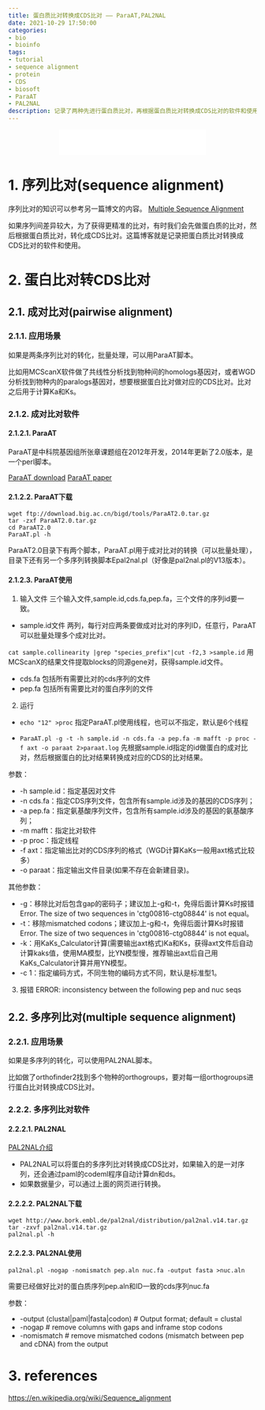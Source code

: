 ```yaml
---
title: 蛋白质比对转换成CDS比对 —— ParaAT,PAL2NAL
date: 2021-10-29 17:50:00
categories:
- bio
- bioinfo
tags:
- tutorial
- sequence alignment
- protein
- CDS
- biosoft
- ParaAT
- PAL2NAL
description: 记录了两种先进行蛋白质比对，再根据蛋白质比对转换成CDS比对的软件和使用方法。
---
```


<div align="middle"><iframe frameborder="no" border="0" marginwidth="0" marginheight="0" width=298 height=52 src="//music.163.com/outchain/player?type=2&id=17059176&auto=1&height=32"></iframe></div>

# 1. 序列比对(sequence alignment)
序列比对的知识可以参考另一篇博文的内容。
[Multiple Sequence Alignment](https://yanzhongsino.github.io/2021/09/06/bioinfo_MSA/)

如果序列间差异较大，为了获得更精准的比对，有时我们会先做蛋白质的比对，然后根据蛋白质比对，转化成CDS比对。这篇博客就是记录把蛋白质比对转换成CDS比对的软件和使用。

# 2. 蛋白比对转CDS比对
## 2.1. 成对比对(pairwise alignment)
### 2.1.1. 应用场景
如果是两条序列比对的转化，批量处理，可以用ParaAT脚本。

比如用MCScanX软件做了共线性分析找到物种间的homologs基因对，或者WGD分析找到物种内的paralogs基因对，想要根据蛋白比对做对应的CDS比对。比对之后用于计算Ka和Ks。

### 2.1.2. 成对比对软件
#### 2.1.2.1. ParaAT
ParaAT是中科院基因组所张章课题组在2012年开发，2014年更新了2.0版本，是一个perl脚本。

[ParaAT download](https://ngdc.cncb.ac.cn/tools/paraat)
[ParaAT paper](https://www.sciencedirect.com/science/article/pii/S0006291X12003518)

#### 2.1.2.2. ParaAT下载
```
wget ftp://download.big.ac.cn/bigd/tools/ParaAT2.0.tar.gz
tar -zxf ParaAT2.0.tar.gz
cd ParaAT2.0
ParaAT.pl -h
```

ParaAT2.0目录下有两个脚本，ParaAT.pl用于成对比对的转换（可以批量处理），目录下还有另一个多序列转换脚本Epal2nal.pl（好像是pal2nal.pl的V13版本）。

#### 2.1.2.3. ParaAT使用
1. 输入文件
三个输入文件,sample.id,cds.fa,pep.fa，三个文件的序列id要一致。
- sample.id文件
两列，每行对应两条要做成对比对的序列ID，任意行，ParaAT可以批量处理多个成对比对。

`cat sample.collinearity |grep "species_prefix"|cut -f2,3 >sample.id` 用MCScanX的结果文件提取blocks的同源gene对，获得sample.id文件。

- cds.fa
包括所有需要比对的cds序列的文件
- pep.fa
包括所有需要比对的蛋白序列的文件

2. 运行
- `echo "12" >proc`
指定ParaAT.pl使用线程，也可以不指定，默认是6个线程

- `ParaAT.pl -g -t -h sample.id -n cds.fa -a pep.fa -m mafft -p proc -f axt -o paraat 2>paraat.log`
先根据sample.id指定的id做蛋白的成对比对，然后根据蛋白的比对结果转换成对应的CDS的比对结果。

参数：
- -h sample.id：指定基因对文件
- -n cds.fa：指定CDS序列文件，包含所有sample.id涉及的基因的CDS序列；
- -a pep.fa：指定氨基酸序列文件，包含所有sample.id涉及的基因的氨基酸序列；
- -m mafft：指定比对软件
- -p proc：指定线程
- -f axt：指定输出比对的CDS序列的格式（WGD计算KaKs一般用axt格式比较多）
- -o paraat：指定输出文件目录(如果不存在会新建目录)。

其他参数：
- -g：移除比对后包含gap的密码子；建议加上-g和-t，免得后面计算Ks时报错Error. The size of two sequences in 'ctg00816-ctg08844' is not equal。
- -t：移除mismatched codons；建议加上-g和-t，免得后面计算Ks时报错Error. The size of two sequences in 'ctg00816-ctg08844' is not equal。
- -k：用KaKs_Calculator计算(需要输出axt格式)Ka和Ks，获得axt文件后自动计算kaks值，使用MA模型，比YN模型慢，推荐输出axt后自己用KaKs_Calculator计算并用YN模型。
- -c 1：指定编码方式，不同生物的编码方式不同，默认是标准型1。

3. 报错
ERROR: inconsistency between the following pep and nuc seqs

## 2.2. 多序列比对(multiple sequence alignment)
### 2.2.1. 应用场景
如果是多序列的转化，可以使用PAL2NAL脚本。

比如做了orthofinder2找到多个物种的orthogroups，要对每一组orthogroups进行蛋白比对转换成CDS比对。

### 2.2.2. 多序列比对软件
#### 2.2.2.1. PAL2NAL
[PAL2NAL介绍](http://www.bork.embl.de/pal2nal/)

- PAL2NAL可以将蛋白的多序列比对转换成CDS比对，如果输入的是一对序列，还会通过paml的codeml程序自动计算dn和ds。
- 如果数据量少，可以通过上面的网页进行转换。

#### 2.2.2.2. PAL2NAL下载
```shell
wget http://www.bork.embl.de/pal2nal/distribution/pal2nal.v14.tar.gz
tar -zxvf pal2nal.v14.tar.gz
pal2nal.pl -h
```

#### 2.2.2.3. PAL2NAL使用
`pal2nal.pl -nogap -nomismatch pep.aln nuc.fa -output fasta >nuc.aln`

需要已经做好比对的蛋白质序列pep.aln和ID一致的cds序列nuc.fa

参数：
- -output (clustal|paml|fasta|codon) # Output format; default = clustal
- -nogap  # remove columns with gaps and inframe stop codons
- -nomismatch # remove mismatched codons (mismatch between pep and cDNA) from the output

# 3. references
https://en.wikipedia.org/wiki/Sequence_alignment